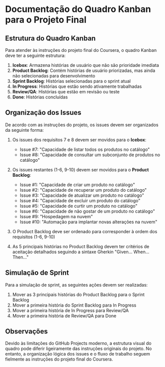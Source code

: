# Documentação do Quadro Kanban para o Projeto Final

## Estrutura do Quadro Kanban

Para atender às instruções do projeto final do Coursera, o quadro Kanban deve ter a seguinte estrutura:

1. **Icebox**: Armazena histórias de usuário que não são prioridade imediata
2. **Product Backlog**: Contém histórias de usuário priorizadas, mas ainda não selecionadas para desenvolvimento
3. **Sprint Backlog**: Histórias selecionadas para o sprint atual
4. **In Progress**: Histórias que estão sendo ativamente trabalhadas
5. **Review/QA**: Histórias que estão em revisão ou teste
6. **Done**: Histórias concluídas

## Organização dos Issues

De acordo com as instruções do projeto, os issues devem ser organizados da seguinte forma:

1. Os issues dos requisitos 7 e 8 devem ser movidos para o **Icebox**:
   - Issue #7: "Capacidade de listar todos os produtos no catálogo"
   - Issue #8: "Capacidade de consultar um subconjunto de produtos no catálogo"

2. Os issues restantes (1-6, 9-10) devem ser movidos para o **Product Backlog**:
   - Issue #1: "Capacidade de criar um produto no catálogo"
   - Issue #2: "Capacidade de recuperar um produto do catálogo"
   - Issue #3: "Capacidade de atualizar um produto no catálogo"
   - Issue #4: "Capacidade de excluir um produto do catálogo"
   - Issue #5: "Capacidade de curtir um produto no catálogo"
   - Issue #6: "Capacidade de não gostar de um produto no catálogo"
   - Issue #9: "Hospedagem na nuvem"
   - Issue #10: "Automação para implantar novas alterações na nuvem"

3. O Product Backlog deve ser ordenado para corresponder à ordem dos requisitos (1-6, 9-10)

4. As 5 principais histórias no Product Backlog devem ter critérios de aceitação detalhados seguindo a sintaxe Gherkin "Given... When... Then..."

## Simulação de Sprint

Para a simulação de sprint, as seguintes ações devem ser realizadas:

1. Mover as 3 principais histórias do Product Backlog para o Sprint Backlog
2. Mover a primeira história do Sprint Backlog para In Progress
3. Mover a primeira história de In Progress para Review/QA
4. Mover a primeira história de Review/QA para Done

## Observações

Devido às limitações do GitHub Projects moderno, a estrutura visual do quadro pode diferir ligeiramente das instruções originais do projeto. No entanto, a organização lógica dos issues e o fluxo de trabalho seguem fielmente as instruções do projeto final do Coursera.

